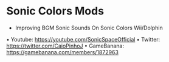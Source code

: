 # Sonic Colors Mods
- Improving BGM Sonic Sounds On Sonic Colors Wii/Dolphin

• Youtube: https://youtube.com/SonicSpaceOfficial
• Twitter: https://twitter.com/CaioPinhoJ
• GameBanana: https://gamebanana.com/members/1872963

